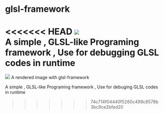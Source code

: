 # glsl-framework
<<<<<<< HEAD
![](http://www.tok.cc/postpics/qdlocean.jpg)  
A simple , GLSL-like Programing framework , Use for debugging GLSL codes in runtime
=======
![](http://www.tok.cc/postpics/0.jpg) 
A rendered image with glsl-framework

A simple , GLSL-like Programing framework , Use for debuging GLSL codes in runtime
>>>>>>> 74c714f04440f5260c499c8578b3bc9ce2bfed20
